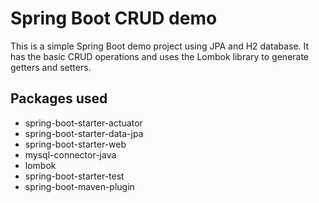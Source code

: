 # Spring Boot CRUD demo

This is a simple Spring Boot demo project using JPA and H2 database. It has the basic CRUD operations and uses the Lombok library to generate getters and setters.

## Packages used

* spring-boot-starter-actuator
* spring-boot-starter-data-jpa
* spring-boot-starter-web
* mysql-connector-java
* lombok
* spring-boot-starter-test
* spring-boot-maven-plugin
